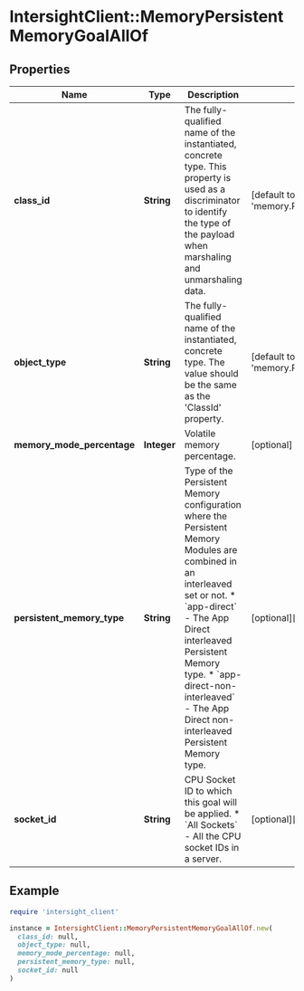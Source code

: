 # IntersightClient::MemoryPersistentMemoryGoalAllOf

## Properties

| Name | Type | Description | Notes |
| ---- | ---- | ----------- | ----- |
| **class_id** | **String** | The fully-qualified name of the instantiated, concrete type. This property is used as a discriminator to identify the type of the payload when marshaling and unmarshaling data. | [default to &#39;memory.PersistentMemoryGoal&#39;] |
| **object_type** | **String** | The fully-qualified name of the instantiated, concrete type. The value should be the same as the &#39;ClassId&#39; property. | [default to &#39;memory.PersistentMemoryGoal&#39;] |
| **memory_mode_percentage** | **Integer** | Volatile memory percentage. | [optional] |
| **persistent_memory_type** | **String** | Type of the Persistent Memory configuration where the Persistent Memory Modules are combined in an interleaved set or not. * &#x60;app-direct&#x60; - The App Direct interleaved Persistent Memory type. * &#x60;app-direct-non-interleaved&#x60; - The App Direct non-interleaved Persistent Memory type. | [optional][default to &#39;app-direct&#39;] |
| **socket_id** | **String** | CPU Socket ID to which this goal will be applied. * &#x60;All Sockets&#x60; - All the CPU socket IDs in a server. | [optional][default to &#39;All Sockets&#39;] |

## Example

```ruby
require 'intersight_client'

instance = IntersightClient::MemoryPersistentMemoryGoalAllOf.new(
  class_id: null,
  object_type: null,
  memory_mode_percentage: null,
  persistent_memory_type: null,
  socket_id: null
)
```

